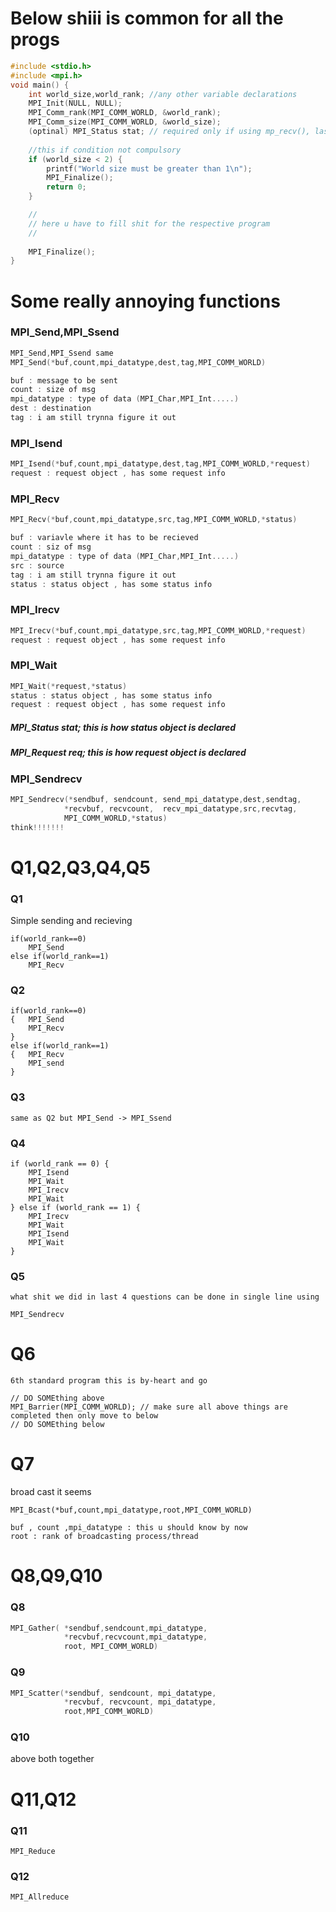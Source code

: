 # Below shiii is common for all the progs

``` c 
#include <stdio.h>
#include <mpi.h>
void main() {
    int world_size,world_rank; //any other variable declarations
    MPI_Init(NULL, NULL);
    MPI_Comm_rank(MPI_COMM_WORLD, &world_rank);
    MPI_Comm_size(MPI_COMM_WORLD, &world_size);
    (optinal) MPI_Status stat; // required only if using mp_recv(), last arg
    
    //this if condition not compulsory
    if (world_size < 2) {
        printf("World size must be greater than 1\n");
        MPI_Finalize();
        return 0;
    }

    //
    // here u have to fill shit for the respective program
    //
    
    MPI_Finalize();
}
```
# Some really annoying functions
### MPI_Send,MPI_Ssend
```c
MPI_Send,MPI_Ssend same
MPI_Send(*buf,count,mpi_datatype,dest,tag,MPI_COMM_WORLD)

buf : message to be sent
count : size of msg
mpi_datatype : type of data (MPI_Char,MPI_Int.....)
dest : destination
tag : i am still trynna figure it out
```
### MPI_Isend
```c
MPI_Isend(*buf,count,mpi_datatype,dest,tag,MPI_COMM_WORLD,*request)
request : request object , has some request info
```
### MPI_Recv
```c
MPI_Recv(*buf,count,mpi_datatype,src,tag,MPI_COMM_WORLD,*status)

buf : variavle where it has to be recieved
count : siz of msg
mpi_datatype : type of data (MPI_Char,MPI_Int.....)
src : source
tag : i am still trynna figure it out
status : status object , has some status info
```
### MPI_Irecv
```c
MPI_Irecv(*buf,count,mpi_datatype,src,tag,MPI_COMM_WORLD,*request)
request : request object , has some request info
```
### MPI_Wait
```c
MPI_Wait(*request,*status)
status : status object , has some status info
request : request object , has some request info
```
##### MPI_Status stat; this is how status object is declared
##### MPI_Request req; this is how request object is declared


### MPI_Sendrecv
```c
MPI_Sendrecv(*sendbuf, sendcount, send_mpi_datatype,dest,sendtag,
            *recvbuf, recvcount,  recv_mpi_datatype,src,recvtag,
            MPI_COMM_WORLD,*status)
think!!!!!!!
```


# Q1,Q2,Q3,Q4,Q5

### Q1

Simple sending and recieving 

```
if(world_rank==0)
    MPI_Send
else if(world_rank==1)
    MPI_Recv
```

### Q2
```
if(world_rank==0)
{   MPI_Send
    MPI_Recv
}
else if(world_rank==1)
{   MPI_Recv
    MPI_send
}
```

### Q3
    same as Q2 but MPI_Send -> MPI_Ssend

### Q4
```
if (world_rank == 0) {
    MPI_Isend
    MPI_Wait
    MPI_Irecv
    MPI_Wait
} else if (world_rank == 1) {
    MPI_Irecv
    MPI_Wait
    MPI_Isend
    MPI_Wait
}
```

### Q5
    what shit we did in last 4 questions can be done in single line using 
```MPI_Sendrecv```


# Q6

    6th standard program this is by-heart and go

```
// DO SOMEthing above
MPI_Barrier(MPI_COMM_WORLD); // make sure all above things are completed then only move to below 
// DO SOMEthing below
```


# Q7
broad cast it seems 

```
MPI_Bcast(*buf,count,mpi_datatype,root,MPI_COMM_WORLD)

buf , count ,mpi_datatype : this u should know by now
root : rank of broadcasting process/thread
```


# Q8,Q9,Q10

### Q8

```c
MPI_Gather( *sendbuf,sendcount,mpi_datatype,
            *recvbuf,recvcount,mpi_datatype,
            root, MPI_COMM_WORLD)
```

### Q9

```c
MPI_Scatter(*sendbuf, sendcount, mpi_datatype,
            *recvbuf, recvcount, mpi_datatype, 
            root,MPI_COMM_WORLD)
```

### Q10
 above both together


# Q11,Q12

### Q11
```MPI_Reduce```
### Q12
```MPI_Allreduce```

    

